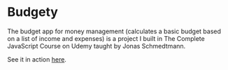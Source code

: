 # Budgety

The budget app for money management (calculates a basic budget based on a list of income and expenses) is a project I built in The Complete JavaScript Course on Udemy taught by Jonas Schmedtmann.

See it in action [here](https://marcin-kochanek.github.io/budgety).